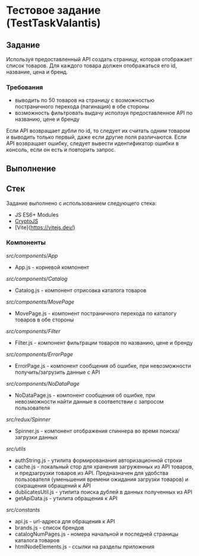 # Тестовое задание (TestTaskValantis)

## Задание
Используя предоставленный API создать страницу, которая отображает список товаров.
Для каждого товара должен отображаться его id, название, цена и бренд.

### Требования
* выводить по 50 товаров на страницу с возможностью постраничного перехода (пагинация) в обе стороны
* возможность фильтровать выдачу исползуя предоставленное API по названию, цене и бренду

Если API возвращает дубли по id, то следует их считать одним товаром и выводить только первый, даже если другие поля различаются. Если API возвращает ошибку, следует вывести идентификатор ошибки в консоль, если он есть и повторить запрос.

## Выполнение
## Стек
Задание выполнено с использованием следующего стека:
* JS ES6+ Modules
* [CryptoJS](https://www.npmjs.com/package/crypto-js) 
* [Vite}(https://vitejs.dev/) 

### Компоненты
*src/components/App*
* App.js - корневой компонент

*src/components/Catalog*
* Catalog.js - компонент отрисовка каталога товаров

*src/components/MovePage*
* MovePage.js - компонент постраничного перехода по каталогу товаров в обе стороны

*src/components/Filter*
* Filter.js - компонент фильтрации товаров по названию, цене и бренду

*src/components/ErrorPage*
* ErrorPage.js - компонент сообщения об ошибке, при невозможности получить/загрузить данные с API

*src/components/NoDataPage*
* NoDataPage.js - компонент сообщения об ошибке, при невозможности найти данные в соответствии с запросом пользователя

*src/redux/Spinner*
* Spinner.js - компонент отображения спиннера во время поиска/загрузки данных

*src/utils*
* authString.js - утилита формированания авторизационной строки
* cache.js - локальный стор для хранения загруженных из API товаров, и предзагрузки товаров из API. Предназначен для удобства пользователя (уменьшения времени ожидания загрузки товаров) и сокращения обращений к API
* dublicatesUtil.js - утилита поиска дублей в данных полученных из API
* getApiData.js - утилита обращения к API

*src/constants*
* api.js - url-адреса для обращения к API
* brands.js - список брендов
* catalogNumPages.js - номера начальной и последней страницы каталога товаров
* htmlNodeElements.js - ссылки на разделы приложения


